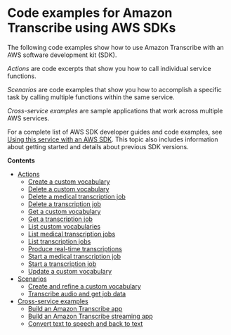 # Code examples for Amazon Transcribe using AWS SDKs<a name="service_code_examples"></a>

The following code examples show how to use Amazon Transcribe with an AWS software development kit \(SDK\)\. 

*Actions* are code excerpts that show you how to call individual service functions\.

*Scenarios* are code examples that show you how to accomplish a specific task by calling multiple functions within the same service\.

*Cross\-service examples* are sample applications that work across multiple AWS services\.

For a complete list of AWS SDK developer guides and code examples, see [Using this service with an AWS SDK](getting-started-sdk.md#sdk-general-information-section)\. This topic also includes information about getting started and details about previous SDK versions\.

**Contents**
+ [Actions](service_code_examples_actions.md)
  + [Create a custom vocabulary](example_transcribe_CreateVocabulary_section.md)
  + [Delete a custom vocabulary](example_transcribe_DeleteVocabulary_section.md)
  + [Delete a medical transcription job](example_transcribe_DeleteMedicalTranscriptionJob_section.md)
  + [Delete a transcription job](example_transcribe_DeleteTranscriptionJob_section.md)
  + [Get a custom vocabulary](example_transcribe_GetVocabulary_section.md)
  + [Get a transcription job](example_transcribe_GetTranscriptionJob_section.md)
  + [List custom vocabularies](example_transcribe_ListVocabularies_section.md)
  + [List medical transcription jobs](example_transcribe_ListMedicalTranscriptionJobs_section.md)
  + [List transcription jobs](example_transcribe_ListTranscriptionJobs_section.md)
  + [Produce real\-time transcriptions](example_transcribe_StartStreamTranscriptionAsync_section.md)
  + [Start a medical transcription job](example_transcribe_StartMedicalTranscriptionJob_section.md)
  + [Start a transcription job](example_transcribe_StartTranscriptionJob_section.md)
  + [Update a custom vocabulary](example_transcribe_UpdateVocabulary_section.md)
+ [Scenarios](service_code_examples_scenarios.md)
  + [Create and refine a custom vocabulary](example_transcribe_Scenario_CustomVocabulary_section.md)
  + [Transcribe audio and get job data](example_transcribe_Scenario_GettingStartedTranscriptionJobs_section.md)
+ [Cross\-service examples](service_code_examples_cross-service_examples.md)
  + [Build an Amazon Transcribe app](example_cross_TranscriptionApp_section.md)
  + [Build an Amazon Transcribe streaming app](example_cross_TranscriptionStreamingApp_section.md)
  + [Convert text to speech and back to text](example_cross_Telephone_section.md)